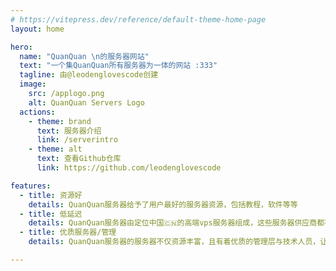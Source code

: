 ```yaml
---
# https://vitepress.dev/reference/default-theme-home-page
layout: home

hero:
  name: "QuanQuan \n的服务器网站"
  text: "一个集QuanQuan所有服务器为一体的网站 :333"
  tagline: 由@leodenglovescode创建
  image:
    src: /applogo.png
    alt: QuanQuan Servers Logo
  actions:
    - theme: brand
      text: 服务器介绍
      link: /serverintro
    - theme: alt
      text: 查看Github仓库
      link: https://github.com/leodenglovescode

features:
  - title: 资源好
    details: QuanQuan服务器给予了用户最好的服务器资源，包括教程，软件等等
  - title: 低延迟
    details: QuanQuan服务器由定位中国🇨🇳的高端vps服务器组成，这些服务器供应商都有着极快的网速，在用户网络情况好的情况下，延迟不超过60ms
  - title: 优质服务器/管理
    details: QuanQuan服务器的服务器不仅资源丰富，且有着优质的管理层与技术人员，让用户的服务器体验非常nice ;)

---
```


<style>
  :root {
  --vp-home-hero-name-color: transparent;
  --vp-home-hero-name-background: -webkit-linear-gradient(120deg,rgb(18, 202, 104), #41d1ff);
}
</style>

